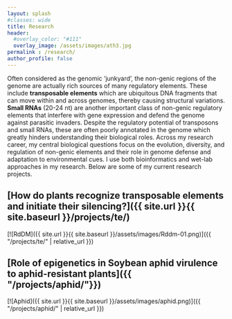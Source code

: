 ```yaml
---
layout: splash
#classes: wide
title: Research
header:
  #overlay_color: "#111"
  overlay_image: /assets/images/ath3.jpg
permalink : /research/
author_profile: false
---
```

Often considered as the genomic ‘junkyard’, the non-genic regions of the genome are actually rich sources of many regulatory elements. These include **transposable elements** which are ubiquitous DNA fragments that can move within and across genomes, thereby causing structural variations. **Small RNAs** (20-24 nt) are another important class of non-genic regulatory elements that interfere with gene expression and defend the genome against parasitic invaders. Despite the regulatory potential of transposons and small RNAs, these are often poorly annotated in the genome which greatly hinders understanding their biological roles. Across my research career, my central biological questions focus on the evolution, diversity, and regulation of non-genic elements and their role in genome defense and adaptation to environmental cues. I use both bioinformatics and wet-lab approaches in my research. Below are some of my current research projects.

## [How do plants recognize transposable elements and initiate their silencing?]({{ site.url }}{{ site.baseurl }}/projects/te/)
[![RdDM]({{ site.url }}{{ site.baseurl }}/assets/images/Rddm-01.png)]({{ "/projects/te/" | relative_url }})

## [Role of epigenetics in Soybean aphid virulence to aphid-resistant plants]({{ "/projects/aphid/"}})
[![Aphid]({{ site.url }}{{ site.baseurl }}/assets/images/aphid.png)]({{ "/projects/aphid/" | relative_url }})
